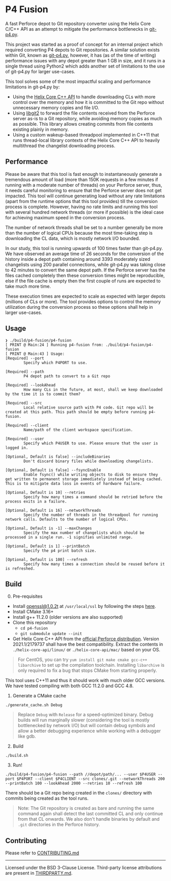# P4 Fusion

A fast Perforce depot to Git repository converter using the Helix Core C/C++ API as an attempt to mitigate the performance bottlenecks in [git-p4.py](https://github.com/git/git/blob/master/git-p4.py).

This project was started as a proof of concept for an internal project which required converting P4 depots to Git repositories. A similar solution exists within Git, known as [git-p4.py](https://github.com/git/git/blob/master/git-p4.py), however, it has (as of the time of writing) performance issues with any depot greater than 1 GB in size, and it runs in a single thread using Python2 which adds another set of limitations to the use of git-p4.py for larger use-cases.

This tool solves some of the most impactful scaling and performance limitations in git-p4.py by:

* Using the [Helix Core C++ API](https://www.perforce.com/downloads/helix-core-c/c-api) to handle downloading CLs with more control over the memory and how it is committed to the Git repo without unnecessary memory copies and file I/O.
* Using [libgit2](https://libgit2.org/) to forward the file contents received from the Perforce server as-is to a Git repository, while avoiding memory copies as much as possible. This library allows creating commits from file contents existing plainly in memory.
* Using a custom wakeup-based threadpool implemented in C++11 that runs thread-local library contexts of the Helix Core C++ API to heavily multithread the changelist downloading process.

## Performance

Please be aware that this tool is fast enough to instantaneously generate a tremendous amount of load (more than 150K requests in a few minutes if running with a moderate number of threads) on your Perforce server, thus, it needs careful monitoring to ensure that the Perforce server does not get impacted. This tool will continue generating load without any rate limitations (apart from the runtime options that this tool provides) till the conversion process is complete. However, having no rate limits and running this tool with several hundred network threads (or more if possible) is the ideal case for achieving maximum speed in the conversion process.

The number of network threads shall be set to a number generally be more than the number of logical CPUs because the most time-taking step is downloading the CL data, which is mostly network I/O bounded.

In our study, this tool is running upwards of 100 times faster than git-p4.py. We have observed an average time of 26 seconds for the conversion of the history inside a depot path containing around 3393 moderately sized changelists using 200 parallel connections, while git-p4.py was taking close to 42 minutes to convert the same depot path. If the Perforce server has the files cached completely then these conversion times might be reproducible, else if the file cache is empty then the first couple of runs are expected to take much more time.

These execution times are expected to scale as expected with larger depots (millions of CLs or more). The tool provides options to control the memory utilization during the conversion process so these options shall help in larger use-cases.

## Usage

```shell
❯ ./build/p4-fusion/p4-fusion
[ PRINT @ Main:24 ] Running p4-fusion from: ./build/p4-fusion/p4-fusion
[ PRINT @ Main:43 ] Usage:
[Required] --port
        Specify which P4PORT to use.

[Required] --path
        P4 depot path to convert to a Git repo

[Required] --lookAhead
        How many CLs in the future, at most, shall we keep downloaded by the time it is to commit them?

[Required] --src
        Local relative source path with P4 code. Git repo will be created at this path. This path should be empty before running p4-fusion.

[Required] --client
        Name/path of the client workspace specification.

[Required] --user
        Specify which P4USER to use. Please ensure that the user is logged in.

[Optional, Default is false] --includeBinaries
        Don't discard binary files while downloading changelists.

[Optional, Default is false] --fsyncEnable
        Enable fsync() while writing objects to disk to ensure they get written to permanent storage immediately instead of being cached. This is to mitigate data loss in events of hardware failure.

[Optional, Default is 10] --retries
        Specify how many times a command should be retried before the process exits in a failure.

[Optional, Default is 16] --networkThreads
        Specify the number of threads in the threadpool for running network calls. Defaults to the number of logical CPUs.

[Optional, Default is -1] --maxChanges
        Specify the max number of changelists which should be processed in a single run. -1 signifies unlimited range.

[Optional, Default is 1] --printBatch
        Specify the p4 print batch size.

[Optional, Default is 100] --refresh
        Specify how many times a connection should be reused before it is refreshed.
```

## Build

0. Pre-requisites
  * Install openssl@1.0.2t at `/usr/local/ssl` by following the steps [here](https://askubuntu.com/a/1094690).
  * Install CMake 3.16+
  * Install g++ 11.2.0 (older versions are also supported)
  * Clone this repository
    * `cd p4-fusion`
    * `git submodule update --init`
  * Get Helix Core C++ API from the [official Perforce distribution](https://www.perforce.com/downloads/helix-core-c/c-api). Version 2021.1/2179737 shall have the best compatibility. Extract the contents in `./helix-core-api/linux/` or `./helix-core-api/mac/` based on your OS.

> For CentOS, you can try `yum install git make cmake gcc-c++ libarchive` to set up the compilation toolchain. Installing `libarchive` is only required to fix a bug that stops CMake from starting properly.

This tool uses C++11 and thus it should work with much older GCC versions. We have tested compiling with both GCC 11.2.0 and GCC 4.8.

1. Generate a CMake cache

```shell
./generate_cache.sh Debug
```

> Replace `Debug` with `Release` for a speed-optimized binary. Debug builds will run marginally slower (considering the tool is mostly bottlenecked by network I/O) but will contain debug symbols and allow a better debugging experience while working with a debugger like gdb.

2. Build

```shell
./build.sh
```

3. Run!

```shell
./build/p4-fusion/p4-fusion --path //depot/path/... --user $P4USER --port $P4PORT --client $P4CLIENT --src clones/.git --networkThreads 200 --printBatch 100 --lookAhead 2000 --retries 10 --refresh 100
```

There should be a Git repo being created in the `clones/` directory with commits being created as the tool runs.

> Note: The Git repository is created as bare and running the same command again shall detect the last committed CL and only continue from that CL onwards. We also don't handle binaries by default and `.git` directories in the Perforce history.

## Contributing

Please refer to [CONTRIBUTING.md](CONTRIBUTING.md)

---

Licensed under the BSD 3-Clause License. Third-party license attributions are present in [THIRDPARTY.md](THIRDPARTY.md).
